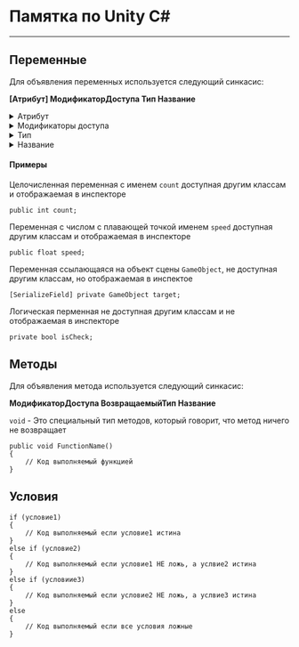 # Памятка по Unity C#
***
## Переменные
Для объявления переменных используется следующий синкасис:

**[Атрибут] МодификаторДоступа Тип Название**

<details><summary>Атрибут</summary>

----
Является не обязательным для указание, а нужен чтобы добавить перменной какие-то свойства

Указывается внутри [ ]

Например атрибут позваляющий сделать переменную видимой в ``инспекторе``
```
[SerializeField]
```

----
</details>

<details><summary>Модификаторы доступа</summary>
	
----
Используется для обозначения доступности переменной из других классов (скриптов)

На данный момент используем два основных модификатора доступа

Модификатор указывающий на то, что к нашей переменной могут обращаться из вне, а так же позволяет видеть нашу переменную в окне инспектора
```
public
```

Модификатор скрывающий переменную от остальных классов
```
private
```
Модификатор доступа не является обязательным атрибутом, если его не указать то будет использован модификатор ``private``

----
</details>

<details><summary>Тип</summary>

----
Указывает на тип перменной, это может быть любой доступный тип

Например типы из C#:

* ``int`` - Целое число
* ``float`` - Число с плавающей точкой
* ``string`` - Строка
* ``bool`` - Булевое значение

Также в качестве типа может быть указано название вашего класса (скрипта)

----
</details>

<details><summary>Название</summary>

----
Используется при обращении к объявленной переменной в скрипте

Правила:
* Не может начинаться с цифры:
	* :x: `0count`
	* :x: `1234`
	* :x: `45red`
	* :heavy_check_mark: `variable5`
* Не может быть пробелов:
	* :x: `space name`
	* :heavy_check_mark: `notSpaceName`
* Не может совпадать с ключевыми словами языка
	* :x: `void`
	* :x: `if`
	* :heavy_check_mark: `ifYou`

----
</details>

#### Примеры

Целочисленная переменная с именем `count` доступная другим классам и отображаемая в инспекторе
```
public int count;
```
Переменная с числом с плавающей точкой именем `speed` доступная другим классам и отображаемая в инспекторе
```
public float speed;
```

Переменная ссылающаяся на объект сцены `GameObject`, не доступная другим классам, но отображаемая в инcпектое
```
[SerializeField] private GameObject target;
```

Логическая перменная не доступная другим классам и не отображаемая в инспекторе
```
private bool isCheck;
```

## Методы
Для объявления метода используется следующий синкасис:

**МодификаторДоступа ВозвращаемыйТип Название**

`void` - Это специальный тип методов, который говорит, что метод ничего не возвращает 
```
public void FunctionName() 
{
	// Код выполняемый функцией
}
```

## Условия

```
if (условие1)
{
	// Код выполняемый если условие1 истина
}
else if (условие2) 
{
	// Код выполняемый если условие1 НЕ ложь, а услвие2 истина
}
else if (условиие3) 
{
	// Код выполняемый если условие2 НЕ ложь, а услвие3 истина
}
else 
{
	// Код выполняемый если все условия ложные
}
```
